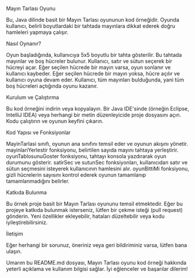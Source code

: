 Mayın Tarlası Oyunu

Bu, Java dilinde basit bir Mayın Tarlası oyununun kod örneğidir. Oyunda kullanıcı, belirli boyutlardaki bir tahtada mayınlara dikkat ederek doğru hamleleri yapmaya çalışır.

Nasıl Oynanır?

Oyun başladığında, kullanıcıya 5x5 boyutlu bir tahta gösterilir. Bu tahtada mayınlar ve boş hücreler bulunur.
Kullanıcı, satır ve sütun seçerek bir hücreyi açar.
Eğer seçilen hücrede bir mayın varsa, oyun sonlanır ve kullanıcı kaybeder.
Eğer seçilen hücrede bir mayın yoksa, hücre açılır ve kullanıcı oyuna devam eder.
Kullanıcı, tüm mayınları bulduğunda, yani tüm boş hücreleri açtığında oyunu kazanır.

Kurulum ve Çalıştırma

Bu kod örneğini indirin veya kopyalayın.
Bir Java IDE'sinde (örneğin Eclipse, IntelliJ IDEA) veya herhangi bir metin düzenleyicide proje dosyasını açın.
Kodu çalıştırın ve oyunun keyfini çıkarın.

Kod Yapısı ve Fonksiyonlar

MayinTarlasi sınıfı, oyunun ana sınıfını temsil eder ve oyunun akışını yönetir.
mayinlariYerlestir fonksiyonu, belirtilen sayıda mayını tahtaya yerleştirir.
oyunTablosunuGoster fonksiyonu, tahtayı konsola yazdırarak oyun durumunu gösterir.
satirSec ve sutunSec fonksiyonları, kullanıcıdan satır ve sütun seçmesini isteyerek kullanıcının hamlesini alır.
oyunBittiMi fonksiyonu, gizli hücrelerin sayısını kontrol ederek oyunun tamamlanıp tamamlanmadığını belirler.

Katkıda Bulunma

Bu örnek proje basit bir Mayın Tarlası oyununu temsil etmektedir. Eğer bu projeye katkıda bulunmak isterseniz, lütfen bir çekme isteği (pull request) gönderin. Yeni özellikler ekleyebilir, hataları düzeltebilir veya kodu iyileştirebilirsiniz.

İletişim

Eğer herhangi bir sorunuz, öneriniz veya geri bildiriminiz varsa, lütfen bana ulaşın.

Umarım bu README.md dosyası, Mayın Tarlası oyunu kod örneği hakkında yeterli açıklama ve kullanım bilgisi sağlar. İyi eğlenceler ve başarılar dilerim!
